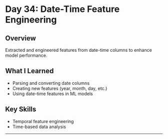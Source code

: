 # Day 34: Date-Time Feature Engineering

## Overview
Extracted and engineered features from date-time columns to enhance model performance.

## What I Learned
- Parsing and converting date columns
- Creating new features (year, month, day, etc.)
- Using date-time features in ML models

## Key Skills
- Temporal feature engineering
- Time-based data analysis

---